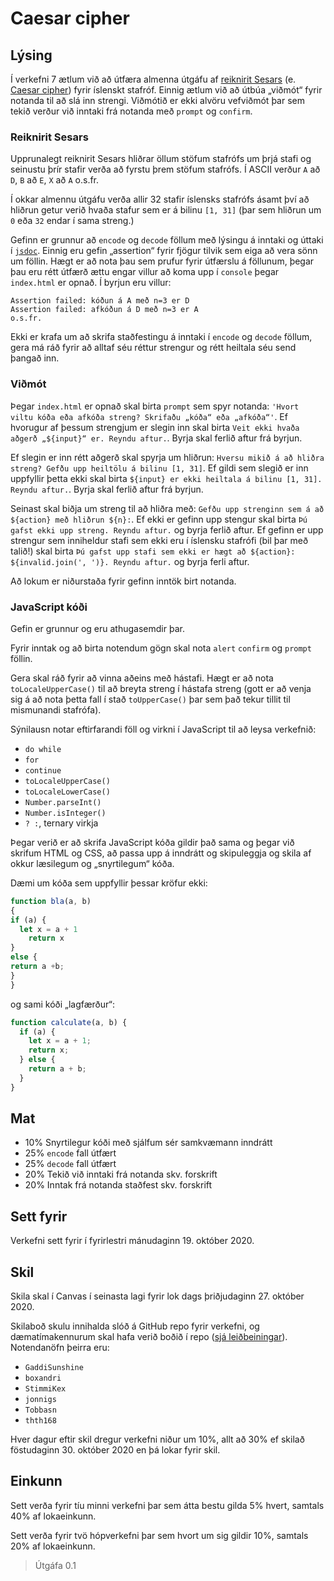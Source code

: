 # Caesar cipher

## Lýsing

Í verkefni 7 ætlum við að útfæra almenna útgáfu af [reiknirit Sesars](https://www.visindavefur.is/svar.php?id=5735) (e. [Caesar cipher](https://en.wikipedia.org/wiki/Caesar_cipher)) fyrir íslenskt stafróf. Einnig ætlum við að útbúa „viðmót“ fyrir notanda til að slá inn strengi. Viðmótið er ekki alvöru vefviðmót þar sem tekið verður við inntaki frá notanda með `prompt` og `confirm`.

### Reiknirit Sesars

Upprunalegt reiknirit Sesars hliðrar öllum stöfum stafrófs um þrjá stafi og seinustu þrír stafir verða að fyrstu þrem stöfum stafrófs. Í ASCII verður `A` að `D`, `B` að `E`, `X` að `A` o.s.fr.

Í okkar almennu útgáfu verða allir 32 stafir íslensks stafrófs ásamt því að hliðrun getur verið hvaða stafur sem er á bilinu `[1, 31]` (þar sem hliðrun um `0` eða `32` endar í sama streng.)

Gefinn er grunnur að `encode` og `decode` föllum með lýsingu á inntaki og úttaki í [`jsdoc`](https://jsdoc.app/). Einnig eru gefin „assertion“ fyrir fjögur tilvik sem eiga að vera sönn um föllin. Hægt er að nota þau sem prufur fyrir útfærslu á föllunum, þegar þau eru rétt útfærð ættu engar villur að koma upp í `console` þegar `index.html` er opnað. Í byrjun eru villur:

```text
Assertion failed: kóðun á A með n=3 er D
Assertion failed: afkóðun á D með n=3 er A
o.s.fr.
```

Ekki er krafa um að skrifa staðfestingu á inntaki í `encode` og `decode` föllum, gera má ráð fyrir að alltaf séu réttur strengur og rétt heiltala séu send þangað inn.

### Viðmót

Þegar `index.html` er opnað skal birta `prompt` sem spyr notanda: `'Hvort viltu kóða eða afkóða streng? Skrifaðu „kóða“ eða „afkóða“'`. Ef hvorugur af þessum strengjum er slegin inn skal birta `Veit ekki hvaða aðgerð „${input}“ er. Reyndu aftur.`. Byrja skal ferlið aftur frá byrjun.

Ef slegin er inn rétt aðgerð skal spyrja um hliðrun: `Hversu mikið á að hliðra streng? Gefðu upp heiltölu á bilinu [1, 31]`. Ef gildi sem slegið er inn uppfyllir þetta ekki skal birta `${input} er ekki heiltala á bilinu [1, 31]. Reyndu aftur.`. Byrja skal ferlið aftur frá byrjun.

Seinast skal biðja um streng til að hliðra með: `Gefðu upp strenginn sem á að ${action} með hliðrun ${n}:`. Ef ekki er gefinn upp stengur skal birta `Þú gafst ekki upp streng. Reyndu aftur.` og byrja ferlið aftur. Ef gefinn er upp strengur sem inniheldur stafi sem ekki eru í íslensku stafrófi (bil þar með talið!) skal birta `Þú gafst upp stafi sem ekki er hægt að ${action}: ${invalid.join(', ')}. Reyndu aftur.` og byrja ferli aftur.

Að lokum er niðurstaða fyrir gefinn inntök birt notanda.

### JavaScript kóði

Gefin er grunnur og eru athugasemdir þar.

Fyrir inntak og að birta notendum gögn skal nota `alert` `confirm` og `prompt` föllin.

Gera skal ráð fyrir að vinna aðeins með hástafi. Hægt er að nota `toLocaleUpperCase()` til að breyta streng í hástafa streng (gott er að venja sig á að nota þetta fall í stað `toUpperCase()` þar sem það tekur tillit til mismunandi stafrófa).

Sýnilausn notar eftirfarandi föll og virkni í JavaScript til að leysa verkefnið:

* `do while`
* `for`
* `continue`
* `toLocaleUpperCase()`
* `toLocaleLowerCase()`
* `Number.parseInt()`
* `Number.isInteger()`
* `? :`, ternary virkja

Þegar verið er að skrifa JavaScript kóða gildir það sama og þegar við skrifum HTML og CSS, að passa upp á inndrátt og skipuleggja og skila af okkur læsilegum og „snyrtilegum“ kóða.

Dæmi um kóða sem uppfyllir þessar kröfur ekki:

```javascript
function bla(a, b)
{
if (a) {
  let x = a + 1
    return x
}
else {
return a +b;
}
}
```

og sami kóði „lagfærður“:

```javascript
function calculate(a, b) {
  if (a) {
    let x = a + 1;
    return x;
  } else {
    return a + b;
  }
}
```

## Mat

* 10% Snyrtilegur kóði með sjálfum sér samkvæmann inndrátt
* 25% `encode` fall útfært
* 25% `decode` fall útfært
* 20% Tekið við inntaki frá notanda skv. forskrift
* 20% Inntak frá notanda staðfest skv. forskrift

## Sett fyrir

Verkefni sett fyrir í fyrirlestri mánudaginn 19. október 2020.

## Skil

Skila skal í Canvas í seinasta lagi fyrir lok dags þriðjudaginn 27. október 2020.

Skilaboð skulu innihalda slóð á GitHub repo fyrir verkefni, og dæmatímakennurum skal hafa verið boðið í repo ([sjá leiðbeiningar](https://docs.github.com/en/free-pro-team@latest/github/setting-up-and-managing-your-github-user-account/inviting-collaborators-to-a-personal-repository)). Notendanöfn þeirra eru:

* `GaddiSunshine`
* `boxandri`
* `StimmiKex`
* `jonnigs`
* `Tobbasn`
* `thth168`

Hver dagur eftir skil dregur verkefni niður um 10%, allt að 30% ef skilað föstudaginn 30. október 2020 en þá lokar fyrir skil.

## Einkunn

Sett verða fyrir tíu minni verkefni þar sem átta bestu gilda 5% hvert, samtals 40% af lokaeinkunn.

Sett verða fyrir tvö hópverkefni þar sem hvort um sig gildir 10%, samtals 20% af lokaeinkunn.

> Útgáfa 0.1
